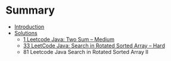 # Summary

* [Introduction](README.md)
* [Solutions](solutions.md)
   * [1 Leetcode Java: Two Sum – Medium](1_leetcode_java_two_sum__medium.md)
   * [33 LeetCode Java: Search in Rotated Sorted Array – Hard](33_leetcode_java_search_in_rotated_sorted_array__h.md)
   * 81 Leetcode Java Search in Rotated Sorted Array II

